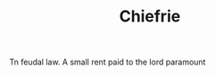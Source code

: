---
title: Chiefrie
letter: C
permalink: "/definitions/bld-chiefrie.html"
body: Tn feudal law. A small rent paid to the lord paramount
published_at: '2018-07-07'
source: Black's Law Dictionary 2nd Ed (1910)
layout: post
---